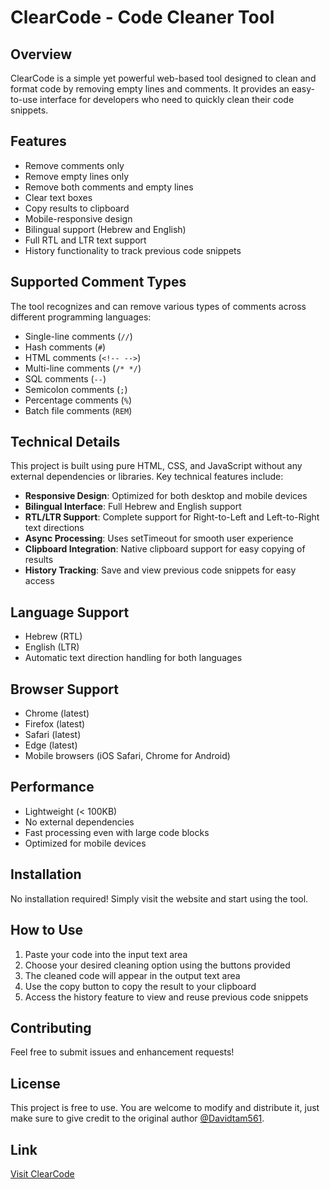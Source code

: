 # ClearCode - Code Cleaner Tool

## Overview
ClearCode is a simple yet powerful web-based tool designed to clean and format code by removing empty lines and comments. It provides an easy-to-use interface for developers who need to quickly clean their code snippets.

## Features
- Remove comments only
- Remove empty lines only
- Remove both comments and empty lines
- Clear text boxes
- Copy results to clipboard
- Mobile-responsive design
- Bilingual support (Hebrew and English)
- Full RTL and LTR text support
- History functionality to track previous code snippets

## Supported Comment Types
The tool recognizes and can remove various types of comments across different programming languages:
- Single-line comments (`//`)
- Hash comments (`#`)
- HTML comments (`<!-- -->`)
- Multi-line comments (`/* */`)
- SQL comments (`--`)
- Semicolon comments (`;`)
- Percentage comments (`%`)
- Batch file comments (`REM`)

## Technical Details
This project is built using pure HTML, CSS, and JavaScript without any external dependencies or libraries. Key technical features include:

- **Responsive Design**: Optimized for both desktop and mobile devices
- **Bilingual Interface**: Full Hebrew and English support
- **RTL/LTR Support**: Complete support for Right-to-Left and Left-to-Right text directions
- **Async Processing**: Uses setTimeout for smooth user experience
- **Clipboard Integration**: Native clipboard support for easy copying of results
- **History Tracking**: Save and view previous code snippets for easy access

## Language Support
- Hebrew (RTL)
- English (LTR)
- Automatic text direction handling for both languages

## Browser Support
- Chrome (latest)
- Firefox (latest)
- Safari (latest)
- Edge (latest)
- Mobile browsers (iOS Safari, Chrome for Android)

## Performance
- Lightweight (< 100KB)
- No external dependencies
- Fast processing even with large code blocks
- Optimized for mobile devices

## Installation
No installation required! Simply visit the website and start using the tool.

## How to Use
1. Paste your code into the input text area
2. Choose your desired cleaning option using the buttons provided
3. The cleaned code will appear in the output text area
4. Use the copy button to copy the result to your clipboard
5. Access the history feature to view and reuse previous code snippets

## Contributing
Feel free to submit issues and enhancement requests!

## License
This project is free to use. You are welcome to modify and distribute it, just make sure to give credit to the original author [@Davidtam561](https://github.com/Davidtam561).

## Link
[Visit ClearCode](https://davidtam561.github.io/ClearCode/)
